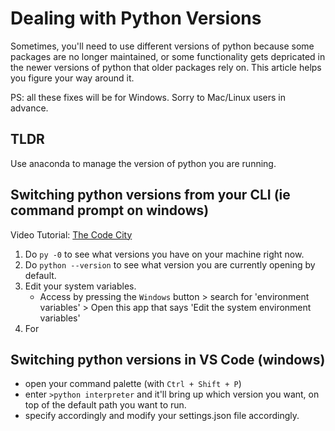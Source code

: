 # Dealing with Python Versions

Sometimes, you'll need to use different versions of python because some packages are no longer maintained, or some functionality gets depricated in the newer versions of python that older packages rely on. This article helps you figure your way around it.

PS: all these fixes will be for Windows. Sorry to Mac/Linux users in advance.

## TLDR

Use anaconda to manage the version of python you are running.

## Switching python versions from your CLI (ie command prompt on windows)

Video Tutorial: [The Code City](https://youtu.be/C5mn0WWKmGY?si=EPG3lSaN7z28KLyX)

1. Do `py -0` to see what versions you have on your machine right now.
2. Do `python --version` to see what version you are currently opening by default.
3. Edit your system variables.
    - Access by pressing the `Windows` button > search for 'environment variables' > Open this app that says 'Edit the system environment variables'
4. For 

## Switching python versions in VS Code (windows)

- open your command palette (with `Ctrl + Shift + P`)
- enter `>python interpreter` and it'll bring up which version you want, on top of the default path you want to run.
- specify accordingly and modify your settings.json file accordingly.



